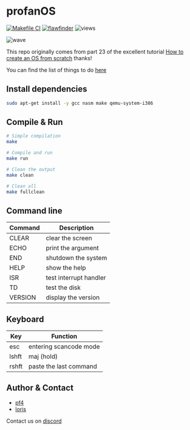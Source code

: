 # profanOS

[![Makefile CI](https://github.com/elydre/profanOS/actions/workflows/makefile.yml/badge.svg)](https://github.com/elydre/profanOS/actions/workflows/makefile.yml)
[![flawfinder](https://github.com/elydre/profanOS/actions/workflows/flawfinder.yml/badge.svg)](https://github.com/elydre/profanOS/actions/workflows/flawfinder.yml)
![views](https://komarev.com/ghpvc/?username=profanOS&color=aaaaaa&label=views)


![wave](https://elydre.github.io/img/profan.svg)

This repo originally comes from part 23 of the excellent tutorial [How to create an OS from scratch](https://github.com/cfenollosa/os-tutorial) thanks!

You can find the list of things to do [here](https://framindmap.org/c/maps/1263862/embed)

## Install dependencies

```bash
sudo apt-get install -y gcc nasm make qemu-system-i386
```

## Compile & Run

```bash
# Simple compilation
make

# Compile and run
make run

# Clean the output
make clean

# Clean all
make fullclean
```

## Command line

| Command | Description            |
|---------|------------------------|
| CLEAR   | clear the screen       |
| ECHO    | print the argument     |
| END     | shutdown the system    |
| HELP    | show the help          |
| ISR     | test interrupt handler |
| TD      | test the disk          |
| VERSION | display the version    |

## Keyboard

| Key  | Function               |
|------|------------------------|
| esc  | entering scancode mode |
| lshft| maj (hold)             |
| rshft| paste the last command |

## Author & Contact

* [pf4](https://github.com/elydre)
* [loris](https://github.com/Lorisredstone)

Contact us on [discord](https://pf4.ddns.net/discord)
